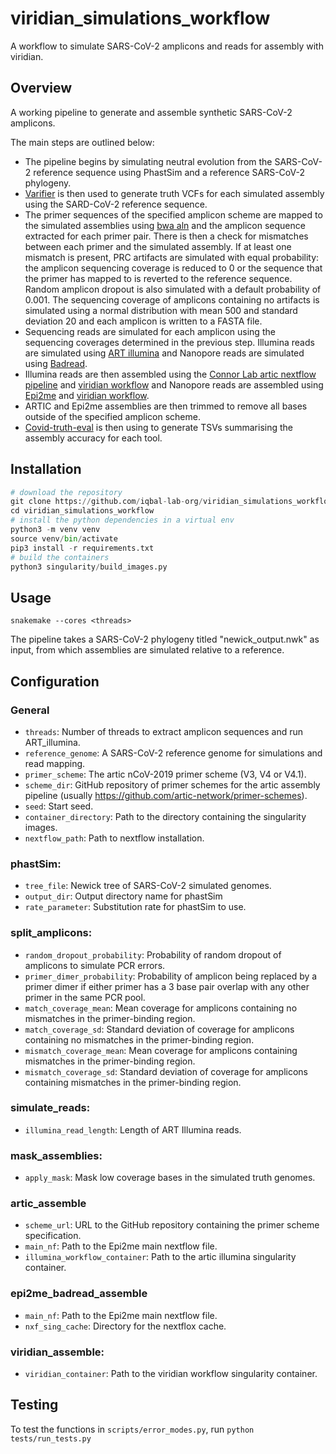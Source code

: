 # viridian_simulations_workflow
A workflow to simulate SARS-CoV-2 amplicons and reads for assembly with viridian.

## Overview
A working pipeline to generate and assemble synthetic SARS-CoV-2 amplicons.

The main steps are outlined below:
* The pipeline begins by simulating neutral evolution from the SARS-CoV-2 reference sequence using PhastSim and a reference SARS-CoV-2 phylogeny.
* [Varifier](https://github.com/epi2me-labs/wf-artic) is then used to generate truth VCFs for each simulated assembly using the SARD-CoV-2 reference sequence.
* The primer sequences of the specified amplicon scheme are mapped to the simulated assemblies using [bwa aln](https://bio-bwa.sourceforge.net/) and the amplicon sequence extracted for each primer pair. There is then a check for mismatches between each primer and the simulated assembly. If at least one mismatch is present, PRC artifacts are simulated with equal probability: the amplicon sequencing coverage is reduced to 0 or the sequence that the primer has mapped to is reverted to the reference sequence. Random amplicon dropout is also simulated with a default probability of 0.001. The sequencing coverage of amplicons containing no artifacts is simulated using a normal distribution with mean 500 and standard deviation 20 and each amplicon is written to a FASTA file.
* Sequencing reads are simulated for each amplicon using the sequencing coverages determined in the previous step. Illumina reads are simulated using [ART illumina](https://www.niehs.nih.gov/research/resources/software/biostatistics/art/index.cfm) and Nanopore reads are simulated using [Badread](https://github.com/rrwick/Badread).
* Illumina reads are then assembled using the [Connor Lab artic nextflow pipeline](https://github.com/connor-lab/ncov2019-artic-nf) and [viridian workflow](https://github.com/iqbal-lab-org/viridian_workflow) and Nanopore reads are assembled using [Epi2me](https://github.com/epi2me-labs/wf-artic) and [viridian workflow](https://github.com/iqbal-lab-org/viridian_workflow).
* ARTIC and Epi2me assemblies are then trimmed to remove all bases outside of the specified amplicon scheme.
* [Covid-truth-eval](https://github.com/iqbal-lab-org/covid-truth-eval) is then using to generate TSVs summarising the assembly accuracy for each tool.

## Installation
```Python
# download the repository
git clone https://github.com/iqbal-lab-org/viridian_simulations_workflow
cd viridian_simulations_workflow
# install the python dependencies in a virtual env
python3 -m venv venv
source venv/bin/activate
pip3 install -r requirements.txt
# build the containers
python3 singularity/build_images.py
```

## Usage
```
snakemake --cores <threads>
```
The pipeline takes a SARS-CoV-2 phylogeny titled "newick_output.nwk" as input, from which assemblies are simulated relative to a reference.

## Configuration

### General
* ```threads```: Number of threads to extract amplicon sequences and run ART_illumina.
* ```reference_genome```: A SARS-CoV-2 reference genome for simulations and read mapping.
* ```primer_scheme```: The artic nCoV-2019 primer scheme (V3, V4 or V4.1).
* ```scheme_dir```: GitHub repository of primer schemes for the artic assembly pipeline (usually https://github.com/artic-network/primer-schemes).
* ```seed```: Start seed.
* ```container_directory```: Path to the directory containing the singularity images.
* ```nextflow_path```: Path to nextflow installation.

### phastSim:
* ```tree_file```: Newick tree of SARS-CoV-2 simulated genomes.
* ```output_dir```: Output directory name for phastSim
* ```rate_parameter```: Substitution rate for phastSim to use.

### split_amplicons:
* ```random_dropout_probability```: Probability of random dropout of amplicons to simulate PCR errors.
* ```primer_dimer_probability```: Probability of amplicon being replaced by a primer dimer if either primer has a 3 base pair overlap with any other primer in the same PCR pool.
* ```match_coverage_mean```: Mean coverage for amplicons containing no mismatches in the primer-binding region.
* ```match_coverage_sd```: Standard deviation of coverage for amplicons containing no mismatches in the primer-binding region.
* ```mismatch_coverage_mean```: Mean coverage for amplicons containing mismatches in the primer-binding region.
* ```mismatch_coverage_sd```: Standard deviation of coverage for amplicons containing mismatches in the primer-binding region.

### simulate_reads:
* ```illumina_read_length```: Length of ART Illumina reads.

### mask_assemblies:
* ```apply_mask```: Mask low coverage bases in the simulated truth genomes.

### artic_assemble
* ```scheme_url```: URL to the GitHub repository containing the primer scheme specification.
* ```main_nf```: Path to the Epi2me main nextflow file.
* ```illumina_workflow_container```: Path to the artic illumina singularity container.

### epi2me_badread_assemble
* ```main_nf```: Path to the Epi2me main nextflow file.
* ```nxf_sing_cache```: Directory for the nextflox cache.

### viridian_assemble:
* ```viridian_container```: Path to the viridian workflow singularity container.

## Testing
To test the functions in ```scripts/error_modes.py```, run ```python tests/run_tests.py```
